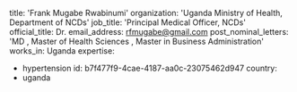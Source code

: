 title: 'Frank Mugabe Rwabinumi'
organization: 'Uganda Ministry of Health, Department of NCDs'
job_title: 'Principal Medical Officer, NCDs'
official_title: Dr.
email_address: rfmugabe@gmail.com
post_nominal_letters: 'MD , Master of Health Sciences , Master in Business Administration'
works_in: Uganda
expertise:
  - hypertension
id: b7f477f9-4cae-4187-aa0c-23075462d947
country:
  - uganda
